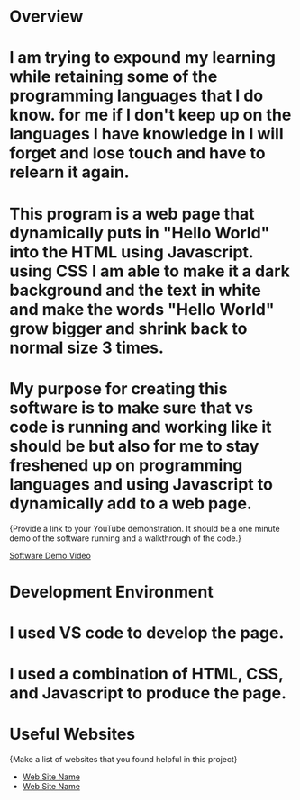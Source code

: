 # Overview

# I am trying to expound my learning while retaining some of the programming languages that I do know. for me if I don't keep up on the languages I have knowledge in I will forget and lose touch and have to relearn it again.


# This program is a web page that dynamically puts in "Hello World" into the HTML using Javascript. using CSS I am able to make it a dark background and the text in white and make the words "Hello World" grow bigger and shrink back to normal size 3 times.

# My purpose for creating this software is to make sure that vs code is running and working like it should be but also for me to stay freshened up on programming languages and using Javascript to dynamically add to a web page. 

{Provide a link to your YouTube demonstration.  It should be a one minute demo of the software running and a walkthrough of the code.}

[Software Demo Video](http://youtube.link.goes.here)

# Development Environment

# I used VS code to develop the page.

# I used a combination of HTML, CSS, and Javascript to produce the page. 

# Useful Websites

{Make a list of websites that you found helpful in this project}
* [Web Site Name](http://url.link.goes.here)
* [Web Site Name](http://url.link.goes.here)